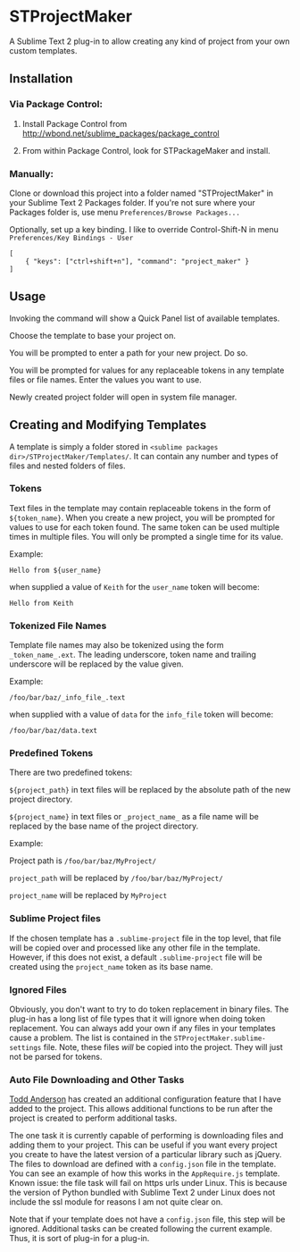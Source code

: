 STProjectMaker
===================

A Sublime Text 2 plug-in to allow creating any kind of project from your own custom templates.

## Installation

### Via Package Control:

1. Install Package Control from http://wbond.net/sublime_packages/package_control

2. From within Package Control, look for STPackageMaker and install.

### Manually:

Clone or download this project into a folder named "STProjectMaker" in your Sublime Text 2 Packages folder. If you're not sure where your Packages folder is, use menu `Preferences/Browse Packages...`

Optionally, set up a key binding. I like to override Control-Shift-N in menu `Preferences/Key Bindings - User`

	[
		{ "keys": ["ctrl+shift+n"], "command": "project_maker" }
	]

## Usage

Invoking the command will show a Quick Panel list of available templates.

Choose the template to base your project on.

You will be prompted to enter a path for your new project. Do so.

You will be prompted for values for any replaceable tokens in any template files or file names. Enter the values you want to use.

Newly created project folder will open in system file manager.

## Creating and Modifying Templates

A template is simply a folder stored in `<sublime packages dir>/STProjectMaker/Templates/`. It can contain any number and types of files and nested folders of files.

### Tokens

Text files in the template may contain replaceable tokens in the form of `${token_name}`. When you create a new project, you will be prompted for values to use for each token found. The same token can be used multiple times in multiple files. You will only be prompted a single time for its value.

Example:

	Hello from ${user_name}

when supplied a value of `Keith` for the `user_name` token will become:

	Hello from Keith

### Tokenized File Names

Template file names may also be tokenized using the form `_token_name_.ext`. The leading underscore, token name and trailing underscore will be replaced by the value given.

Example:

	/foo/bar/baz/_info_file_.text

when supplied with a value of `data` for the `info_file` token will become:

	/foo/bar/baz/data.text

### Predefined Tokens

There are two predefined tokens:

`${project_path}` in text files will be replaced by the absolute path of the new project directory.

`${project_name}` in text files or `_project_name_` as a file name will be replaced by the base name of the project directory.

Example:

Project path is `/foo/bar/baz/MyProject/`

`project_path` will be replaced by `/foo/bar/baz/MyProject/`

`project_name` will be replaced by `MyProject`

### Sublime Project files

If the chosen template has a `.sublime-project` file in the top level, that file will be copied over and processed like any other file in the template. However, if this does not exist, a default `.sublime-project` file will be created using the `project_name` token as its base name. 

### Ignored Files

Obviously, you don't want to try to do token replacement in binary files. The plug-in has a long list of file types that it will ignore when doing token replacement. You can always add your own if any files in your templates cause a problem. The list is contained in the `STProjectMaker.sublime-settings` file. Note, these files _will_ be copied into the project. They will just not be parsed for tokens.

### Auto File Downloading and Other Tasks

[Todd Anderson](http://custardbelly.com/blog/) has created an additional configuration feature that I have added to the project. This allows additional functions to be run after the project is created to perform additional tasks. 

The one task it is currently capable of performing is downloading files and adding them to your project. This can be useful if you want every project you create to have the latest version of a particular library such as jQuery. The files to download are defined with a `config.json` file in the template. You can see an example of how this works in the `AppRequire.js` template. Known issue: the file task will fail on https urls under Linux. This is because the version of Python bundled with Sublime Text 2 under Linux does not include the ssl module for reasons I am not quite clear on.

Note that if your template does not have a `config.json` file, this step will be ignored. Additional tasks can be created following the current example. Thus, it is sort of plug-in for a plug-in.

